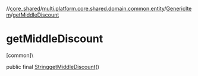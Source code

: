 //[core_shared](../../../index.md)/[multi.platform.core.shared.domain.common.entity](../index.md)/[GenericItem](index.md)/[getMiddleDiscount](get-middle-discount.md)

# getMiddleDiscount

[common]\

public final [String](https://docs.oracle.com/javase/8/docs/api/java/lang/String.html)[getMiddleDiscount](get-middle-discount.md)()
